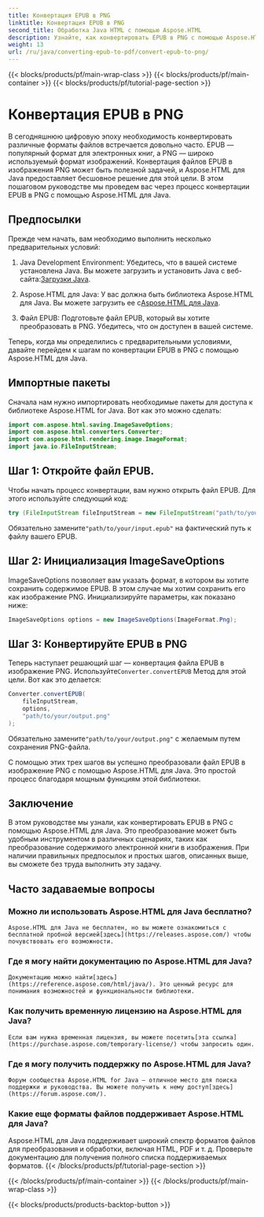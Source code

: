 ```yaml
---
title: Конвертация EPUB в PNG
linktitle: Конвертация EPUB в PNG
second_title: Обработка Java HTML с помощью Aspose.HTML
description: Узнайте, как конвертировать EPUB в PNG с помощью Aspose.HTML для Java. Следуйте нашему пошаговому руководству и сделайте содержимое вашей электронной книги визуально привлекательным.
weight: 13
url: /ru/java/converting-epub-to-pdf/convert-epub-to-png/
---
```


{{< blocks/products/pf/main-wrap-class >}}
{{< blocks/products/pf/main-container >}}
{{< blocks/products/pf/tutorial-page-section >}}

# Конвертация EPUB в PNG


В сегодняшнюю цифровую эпоху необходимость конвертировать различные форматы файлов встречается довольно часто. EPUB — популярный формат для электронных книг, а PNG — широко используемый формат изображений. Конвертация файлов EPUB в изображения PNG может быть полезной задачей, и Aspose.HTML для Java предоставляет бесшовное решение для этой цели. В этом пошаговом руководстве мы проведем вас через процесс конвертации EPUB в PNG с помощью Aspose.HTML для Java.

## Предпосылки

Прежде чем начать, вам необходимо выполнить несколько предварительных условий:

1.  Java Development Environment: Убедитесь, что в вашей системе установлена Java. Вы можете загрузить и установить Java с веб-сайта:[Загрузки Java](https://www.oracle.com/java/technologies/javase-downloads.html).

2.  Aspose.HTML для Java: У вас должна быть библиотека Aspose.HTML для Java. Вы можете загрузить ее с[Aspose.HTML для Java](https://releases.aspose.com/html/java/).

3. Файл EPUB: Подготовьте файл EPUB, который вы хотите преобразовать в PNG. Убедитесь, что он доступен в вашей системе.

Теперь, когда мы определились с предварительными условиями, давайте перейдем к шагам по конвертации EPUB в PNG с помощью Aspose.HTML для Java.

## Импортные пакеты

Сначала нам нужно импортировать необходимые пакеты для доступа к библиотеке Aspose.HTML for Java. Вот как это можно сделать:

```java
import com.aspose.html.saving.ImageSaveOptions;
import com.aspose.html.converters.Converter;
import com.aspose.html.rendering.image.ImageFormat;
import java.io.FileInputStream;
```

## Шаг 1: Откройте файл EPUB.

Чтобы начать процесс конвертации, вам нужно открыть файл EPUB. Для этого используйте следующий код:

```java
try (FileInputStream fileInputStream = new FileInputStream("path/to/your/input.epub")) {
```

 Обязательно замените`"path/to/your/input.epub"` на фактический путь к файлу вашего EPUB.

## Шаг 2: Инициализация ImageSaveOptions

ImageSaveOptions позволяет вам указать формат, в котором вы хотите сохранить содержимое EPUB. В этом случае мы хотим сохранить его как изображение PNG. Инициализируйте параметры, как показано ниже:

```java
ImageSaveOptions options = new ImageSaveOptions(ImageFormat.Png);
```

## Шаг 3: Конвертируйте EPUB в PNG

 Теперь наступает решающий шаг — конвертация файла EPUB в изображение PNG. Используйте`Converter.convertEPUB` Метод для этой цели. Вот как это делается:

```java
Converter.convertEPUB(
    fileInputStream,
    options,
    "path/to/your/output.png"
);
```

 Обязательно замените`"path/to/your/output.png"` с желаемым путем сохранения PNG-файла.

С помощью этих трех шагов вы успешно преобразовали файл EPUB в изображение PNG с помощью Aspose.HTML для Java. Это простой процесс благодаря мощным функциям этой библиотеки.

## Заключение

В этом руководстве мы узнали, как конвертировать EPUB в PNG с помощью Aspose.HTML для Java. Это преобразование может быть удобным инструментом в различных сценариях, таких как преобразование содержимого электронной книги в изображения. При наличии правильных предпосылок и простых шагов, описанных выше, вы сможете без труда выполнить эту задачу.

## Часто задаваемые вопросы

### Можно ли использовать Aspose.HTML для Java бесплатно?
    Aspose.HTML для Java не бесплатен, но вы можете ознакомиться с бесплатной пробной версией[здесь](https://releases.aspose.com/) чтобы почувствовать его возможности.

### Где я могу найти документацию по Aspose.HTML для Java?
    Документацию можно найти[здесь](https://reference.aspose.com/html/java/). Это ценный ресурс для понимания возможностей и функциональности библиотеки.

### Как получить временную лицензию на Aspose.HTML для Java?
    Если вам нужна временная лицензия, вы можете посетить[эта ссылка](https://purchase.aspose.com/temporary-license/) чтобы запросить один.

### Где я могу получить поддержку по Aspose.HTML для Java?
    Форум сообщества Aspose.HTML for Java — отличное место для поиска поддержки и руководства. Вы можете получить к нему доступ[здесь](https://forum.aspose.com/).

### Какие еще форматы файлов поддерживает Aspose.HTML для Java?
   Aspose.HTML для Java поддерживает широкий спектр форматов файлов для преобразования и обработки, включая HTML, PDF и т. д. Проверьте документацию для получения полного списка поддерживаемых форматов.
{{< /blocks/products/pf/tutorial-page-section >}}

{{< /blocks/products/pf/main-container >}}
{{< /blocks/products/pf/main-wrap-class >}}

{{< blocks/products/products-backtop-button >}}
